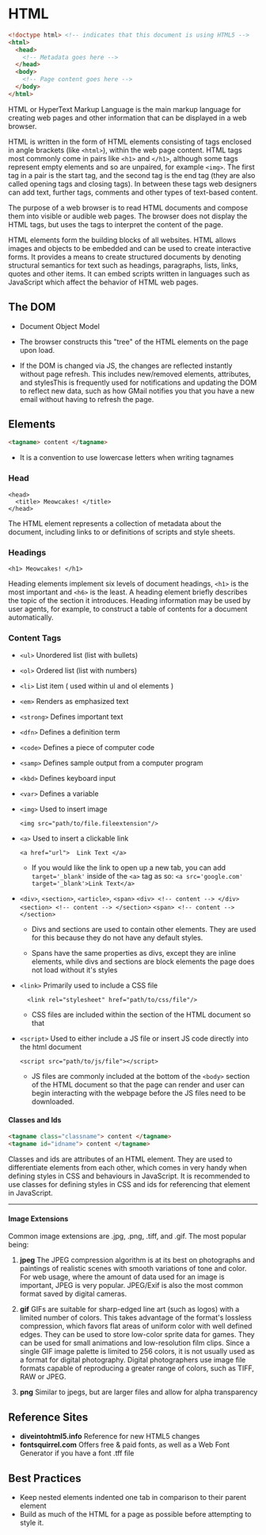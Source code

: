 # HTML

```html
<!doctype html> <!-- indicates that this document is using HTML5 -->
<html>
  <head>
    <!-- Metadata goes here -->
  </head>
  <body>
    <!-- Page content goes here -->
  </body>
</html>
```

HTML or HyperText Markup Language is the main markup language for creating web pages and other information that can be displayed in a web browser.

HTML is written in the form of HTML elements consisting of tags enclosed in angle brackets (like ``<html>``), within the web page content. HTML tags most commonly come in pairs like ``<h1>`` and ``</h1>``, although some tags represent empty elements and so are unpaired, for example ``<img>``. The first tag in a pair is the start tag, and the second tag is the end tag (they are also called opening tags and closing tags). In between these tags web designers can add text, further tags, comments and other types of text-based content.

The purpose of a web browser is to read HTML documents and compose them into visible or audible web pages. The browser does not display the HTML tags, but uses the tags to interpret the content of the page.

HTML elements form the building blocks of all websites. HTML allows images and objects to be embedded and can be used to create interactive forms. It provides a means to create structured documents by denoting structural semantics for text such as headings, paragraphs, lists, links, quotes and other items. It can embed scripts written in languages such as JavaScript which affect the behavior of HTML web pages.

## The DOM

* Document Object Model

* The browser constructs this "tree" of the HTML elements on the page upon load.

* If the DOM is changed via JS, the changes are reflected instantly without page refresh. This includes new/removed elements, attributes, and stylesThis is frequently used for notifications and updating the DOM to reflect new data, such as how GMail notifies you that you have a new email without having to refresh the page.

## Elements
```html
<tagname> content </tagname>
```
* It is a convention to use lowercase letters when writing tagnames

### Head
```
<head>
  <title> Meowcakes! </title>
</head>
```
The HTML <head> element represents a collection of metadata about the document, including links to or definitions of scripts and style sheets.

### Headings
```
<h1> Meowcakes! </h1>
```

Heading elements implement six levels of document headings, `<h1>` is the most important and `<h6>` is the least. A heading element briefly describes the topic of the section it introduces. Heading information may be used by user agents, for example, to construct a table of contents for a document automatically.

### Content Tags

* ``<ul>`` Unordered list (list with bullets)
* ``<ol>`` Ordered list (list with numbers)
* ``<li>`` List item ( used within ul and ol elements )
* ``<em>``  Renders as emphasized text
* ``<strong>`` Defines important text
* ``<dfn>`` Defines a definition term
* ``<code>`` Defines a piece of computer code
* ``<samp>`` Defines sample output from a computer program
* ``<kbd>`` Defines keyboard input
* ``<var>`` Defines a variable

* ``<img>`` Used to insert image
  ```
  <img src="path/to/file.fileextension"/>
  ```
* ``<a>`` Used to insert a clickable link
  ```
  <a href="url">  Link Text </a>
  ```
  * If you would like the link to open up a new tab, you can add ``target='_blank'`` inside of the `<a>` tag as so: ``<a src='google.com' target='_blank'>Link Text</a>``
* ``<div>``, ``<section>``, ``<article>``, ``<span>``
  ```<div> <!-- content --> </div>```
  ```<section> <!-- content --> </section>```
  ```<span> <!-- content --> </section>```

  * Divs and sections are used to contain other elements. They are used for this because they do not have any default styles.

  * Spans have the same properties as divs, except they are inline elements, while divs and sections are block elements the page does not load without it's styles 

* ``<link>`` Primarily used to include a CSS file
  ```
    <link rel="stylesheet" href="path/to/css/file"/>
  ```
  * CSS files are included within the <head> section of the HTML document so that

* ``<script>`` Used to either include a JS file or insert JS code directly into the html document
  ```
  <script src="path/to/js/file"></script>
  ```
  * JS files are commonly included at the bottom of the ``<body>`` section of the HTML document so that the page can render and user can begin interacting with the webpage before the JS files need to be downloaded.

#### Classes and Ids
```html
<tagname class="classname"> content </tagname>
<tagname id="idname"> content </tagname>
```
Classes and ids are attributes of an HTML element. They are used to differentiate elements from each other, which comes in very handy when defining styles in CSS and behaviours in JavaScript. It is recommended to use classes for defining styles in CSS and ids for referencing that element in JavaScript.
********
#### Image Extensions
Common image extensions are .jpg, .png, .tiff, and .gif. The most popular being:

1. **jpeg** The JPEG compression algorithm is at its best on photographs and paintings of realistic scenes with smooth variations of tone and color. For web usage, where the amount of data used for an image is important, JPEG is very popular. JPEG/Exif is also the most common format saved by digital cameras.

2. **gif** GIFs are suitable for sharp-edged line art (such as logos) with a limited number of colors. This takes advantage of the format's lossless compression, which favors flat areas of uniform color with well defined edges. They can be used to store low-color sprite data for games. They can be used for small animations and low-resolution film clips. Since a single GIF image palette is limited to 256 colors, it is not usually used as a format for digital photography. Digital photographers use image file formats capable of reproducing a greater range of colors, such as TIFF, RAW or JPEG.

3.  **png** Similar to jpegs, but are larger files and allow for alpha transparency

## Reference Sites
* **diveintohtml5.info** Reference for new HTML5 changes
* **fontsquirrel.com** Offers free & paid fonts, as well as a Web Font Generator if you have a font .tff file

## Best Practices
* Keep nested elements indented one tab in comparison to their parent element
* Build as much of the HTML for a page as possible before attempting to style it.